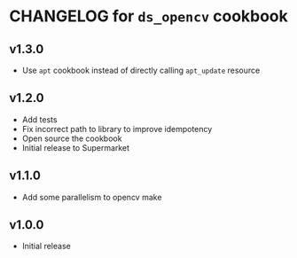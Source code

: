 # CHANGELOG for `ds_opencv` cookbook

## v1.3.0

* Use `apt` cookbook instead of directly calling `apt_update` resource

## v1.2.0

* Add tests
* Fix incorrect path to library to improve idempotency
* Open source the cookbook
* Initial release to Supermarket

## v1.1.0

* Add some parallelism to opencv make

## v1.0.0

* Initial release
